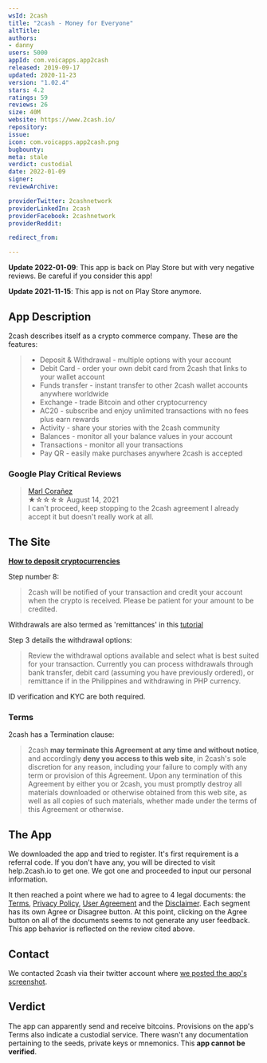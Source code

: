 ```yaml
---
wsId: 2cash
title: "2cash - Money for Everyone"
altTitle: 
authors:
- danny
users: 5000
appId: com.voicapps.app2cash
released: 2019-09-17
updated: 2020-11-23
version: "1.02.4"
stars: 4.2
ratings: 59
reviews: 26
size: 40M
website: https://www.2cash.io/
repository: 
issue: 
icon: com.voicapps.app2cash.png
bugbounty: 
meta: stale
verdict: custodial
date: 2022-01-09
signer: 
reviewArchive:

providerTwitter: 2cashnetwork
providerLinkedIn: 2cash
providerFacebook: 2cashnetwork
providerReddit: 

redirect_from:

---
```


**Update 2022-01-09**: This app is back on Play Store but with very negative
reviews. Be careful if you consider this app!

**Update 2021-11-15**: This app is not on Play Store anymore.


## App Description

2cash describes itself as a crypto commerce company. These are the features:

> - Deposit & Withdrawal - multiple options with your account
> - Debit Card - order your own debit card from 2cash that links to your wallet account
> - Funds transfer - instant transfer to other 2cash wallet accounts anywhere worldwide
> - Exchange - trade Bitcoin and other cryptocurrency
> - AC20 - subscribe and enjoy unlimited transactions with no fees plus earn rewards
> - Activity - share your stories with the 2cash community
> - Balances - monitor all your balance values in your account
> - Transactions - monitor all your transactions
> - Pay QR - easily make purchases anywhere 2cash is accepted

### Google Play Critical Reviews

> [Marl Corañez](https://play.google.com/store/apps/details?id=com.voicapps.app2cash&reviewId=gp%3AAOqpTOFvMYOUHqCscSzxQtsxnOdDij0DeQ2H3OhmofG-1yAK2Cg8M6NmUStbUK29fs_qFtnWrUyWge8yxqvog7Q)<br>
  ★☆☆☆☆ August 14, 2021 <br>
       I can't proceed, keep stopping to the 2cash agreement I already accept it but doesn't really work at all.

## The Site

**[How to deposit cryptocurrencies](https://help.2cash.io/deposit-crypto)**

Step number 8:

> 2cash will be notified of your transaction and credit your account when the crypto is received. Please be patient for your amount to be credited.

Withdrawals are also termed as 'remittances' in this [tutorial](https://help.2cash.io/withdrawal)

Step 3 details the withdrawal options:

> Review the withdrawal options available and select what is best suited for your transaction. Currently you can process withdrawals through bank transfer, debit card (assuming you have previously ordered), or remittance if in the Philippines and withdrawing in PHP currency.

ID verification and KYC are both required.

### Terms 

2cash has a Termination clause:

> 2cash **may terminate this Agreement at any time and without notice**, and accordingly **deny you access to this web site**, in 2cash's sole discretion for any reason, including your failure to comply with any term or provision of this Agreement. Upon any termination of this Agreement by either you or 2cash, you must promptly destroy all materials downloaded or otherwise obtained from this web site, as well as all copies of such materials, whether made under the terms of this Agreement or otherwise.

## The App

We downloaded the app and tried to register. It's first requirement is a referral code. If you don't have any, you will be directed to visit help.2cash.io to get one. We got one and proceeded to input our personal information.

It then reached a point where we had to agree to 4 legal documents: the [Terms](https://agree.2cash.io/terms), [Privacy Policy](https://agree.2cash.io/privacy), [User Agreement](https://agree.2cash.io/agreement) and the [Disclaimer](https://agree.2cash.io/disclaimer). Each segment has its own Agree or Disagree button. At this point, clicking on the Agree button on all of the documents seems to not generate any user feedback. This app behavior is reflected on the review cited above.

## Contact

We contacted 2cash via their twitter account where [we posted the app's screenshot](https://twitter.com/BitcoinWalletz/status/1453278201455816706).

## Verdict

The app can apparently send and receive bitcoins. Provisions on the app's Terms also indicate a custodial service. There wasn't any documentation pertaining to the seeds, private keys or mnemonics. This **app cannot be verified**.  
